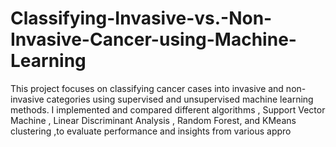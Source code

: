 # Classifying-Invasive-vs.-Non-Invasive-Cancer-using-Machine-Learning
This project focuses on classifying cancer cases into invasive and non-invasive categories using supervised and unsupervised machine learning methods. I implemented and compared different algorithms , Support Vector Machine , Linear Discriminant Analysis , Random Forest, and KMeans clustering ,to evaluate performance and insights from various appro
